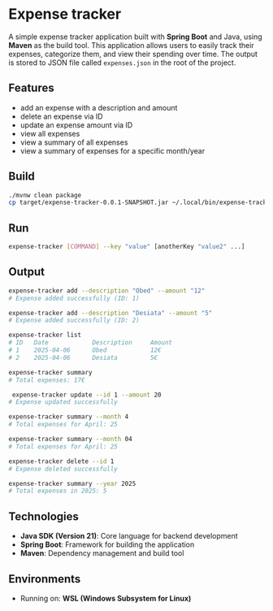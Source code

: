 # Expense tracker

A simple expense tracker application built with **Spring Boot** and Java, 
using **Maven** as the build tool. This application allows users to easily 
track their expenses, categorize them, and view their spending over time.
The output is stored to JSON file called `expenses.json` in the root of the 
project.

## Features
- add an expense with a description and amount
- delete an expense via ID
- update an expense amount via ID
- view all expenses
- view a summary of all expenses
- view a summary of expenses for a specific month/year

## Build
```bash
./mvnw clean package
cp target/expense-tracker-0.0.1-SNAPSHOT.jar ~/.local/bin/expense-tracker.jar
```

## Run
```bash
expense-tracker [COMMAND] --key "value" [anotherKey "value2" ...]
```

## Output
```bash
expense-tracker add --description "Obed" --amount "12"
# Expense added successfully (ID: 1)

expense-tracker add --description "Desiata" --amount "5"
# Expense added successfully (ID: 2)

expense-tracker list
# ID   Date            Description     Amount
# 1    2025-04-06      Obed            12€    
# 2    2025-04-06      Desiata         5€

expense-tracker summary
# Total expenses: 17€

 expense-tracker update --id 1 --amount 20
# Expense updated successfully

expense-tracker summary --month 4
# Total expenses for April: 25

expense-tracker summary --month 04
# Total expenses for April: 25

expense-tracker delete --id 1
# Expense deleted successfully

expense-tracker summary --year 2025
# Total expenses in 2025: 5
```

## Technologies
- **Java SDK (Version 21)**: Core language for backend development
- **Spring Boot**: Framework for building the application
- **Maven**: Dependency management and build tool

## Environments
- Running on: **WSL (Windows Subsystem for Linux)**
